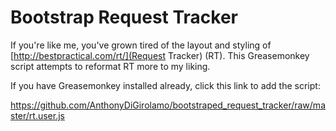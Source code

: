 Bootstrap Request Tracker
=========================

If you're like me, you've grown tired of the layout and styling of
[http://bestpractical.com/rt/](Request Tracker) (RT). This Greasemonkey script
attempts to reformat RT more to my liking.

If you have Greasemonkey installed already, click this link to add the script:

https://github.com/AnthonyDiGirolamo/bootstraped_request_tracker/raw/master/rt.user.js
